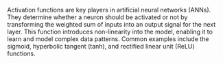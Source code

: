 
Activation functions are key players in artificial neural networks (ANNs). They determine 
whether a neuron should be activated or not by transforming 
the weighted sum of inputs into an output signal for the next layer. This 
function introduces non-linearity into the model, enabling it to learn and 
model complex data patterns. Common examples include the sigmoid, hyperbolic 
tangent (tanh), and rectified linear unit (ReLU) functions.
